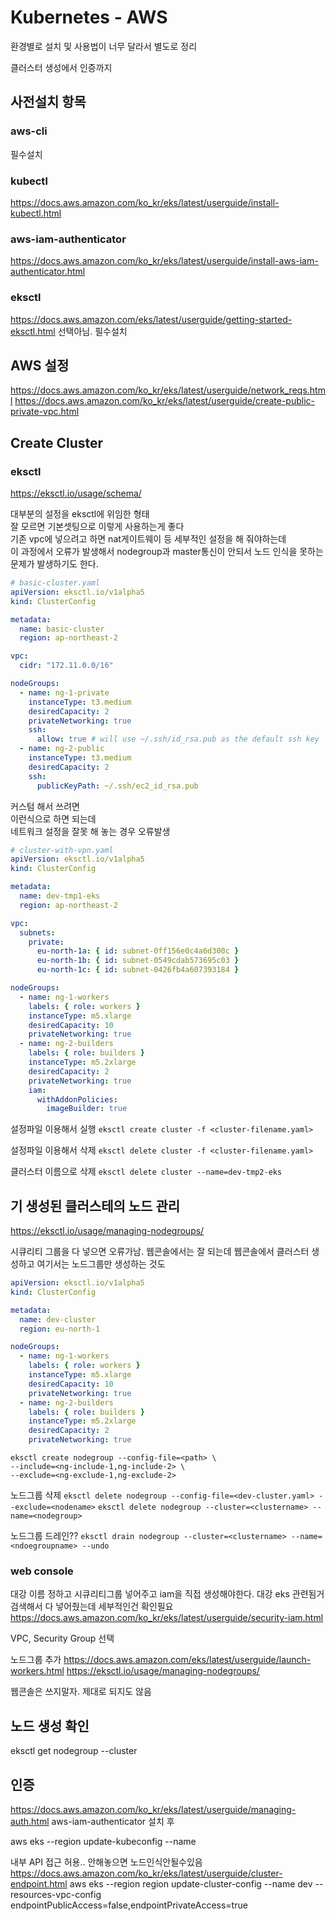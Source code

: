 Kubernetes - AWS
================

환경별로 설치 및 사용법이 너무 달라서 별도로 정리

클러스터 생성에서 인증까지

## 사전설치 항목
### aws-cli
필수설치
### kubectl
https://docs.aws.amazon.com/ko_kr/eks/latest/userguide/install-kubectl.html
### aws-iam-authenticator
https://docs.aws.amazon.com/ko_kr/eks/latest/userguide/install-aws-iam-authenticator.html
### eksctl
https://docs.aws.amazon.com/eks/latest/userguide/getting-started-eksctl.html
선택아님. 필수설치

## AWS 설정
https://docs.aws.amazon.com/ko_kr/eks/latest/userguide/network_reqs.html
https://docs.aws.amazon.com/ko_kr/eks/latest/userguide/create-public-private-vpc.html

## Create Cluster

### eksctl
https://eksctl.io/usage/schema/

대부분의 설정을 eksctl에 위임한 형태\
잘 모르면 기본셋팅으로 이렇게 사용하는게 좋다\
기존 vpc에 넣으려고 하면 nat게이트웨이 등 세부적인 설정을 해 줘야하는데\
이 과정에서 오류가 발생해서 nodegroup과 master통신이 안되서 노드 인식을 못하는 문제가 발생하기도 한다.
```yaml
# basic-cluster.yaml
apiVersion: eksctl.io/v1alpha5
kind: ClusterConfig

metadata:
  name: basic-cluster
  region: ap-northeast-2

vpc:
  cidr: "172.11.0.0/16"

nodeGroups:
  - name: ng-1-private
    instanceType: t3.medium
    desiredCapacity: 2
    privateNetworking: true
    ssh:
      allow: true # will use ~/.ssh/id_rsa.pub as the default ssh key
  - name: ng-2-public
    instanceType: t3.medium
    desiredCapacity: 2
    ssh:
      publicKeyPath: ~/.ssh/ec2_id_rsa.pub
```

커스텀 해서 쓰려면\
이런식으로 하면 되는데\
네트워크 설정을 잘못 해 놓는 경우 오류발생
```yaml
# cluster-with-vpn.yaml
apiVersion: eksctl.io/v1alpha5
kind: ClusterConfig

metadata:
  name: dev-tmp1-eks
  region: ap-northeast-2

vpc:
  subnets:
    private:
      eu-north-1a: { id: subnet-0ff156e0c4a6d300c }
      eu-north-1b: { id: subnet-0549cdab573695c03 }
      eu-north-1c: { id: subnet-0426fb4a607393184 }

nodeGroups:
  - name: ng-1-workers
    labels: { role: workers }
    instanceType: m5.xlarge
    desiredCapacity: 10
    privateNetworking: true
  - name: ng-2-builders
    labels: { role: builders }
    instanceType: m5.2xlarge
    desiredCapacity: 2
    privateNetworking: true
    iam:
      withAddonPolicies:
        imageBuilder: true
```

설정파일 이용해서 실행
`eksctl create cluster -f <cluster-filename.yaml>`

설정파일 이용해서 삭제
`eksctl delete cluster -f <cluster-filename.yaml>`

클러스터 이름으로 삭제
`eksctl delete cluster --name=dev-tmp2-eks`

## 기 생성된 클러스테의 노드 관리
https://eksctl.io/usage/managing-nodegroups/

시큐리티 그룹을 다 넣으면 오류가남. 웹콘솔에서는 잘 되는데
웹콘솔에서 클러스터 생성하고 여기서는 노드그룹만 생성하는 것도

```yaml
apiVersion: eksctl.io/v1alpha5
kind: ClusterConfig

metadata:
  name: dev-cluster
  region: eu-north-1

nodeGroups:
  - name: ng-1-workers
    labels: { role: workers }
    instanceType: m5.xlarge
    desiredCapacity: 10
    privateNetworking: true
  - name: ng-2-builders
    labels: { role: builders }
    instanceType: m5.2xlarge
    desiredCapacity: 2
    privateNetworking: true
```

```text
eksctl create nodegroup --config-file=<path> \
--include=<ng-include-1,ng-include-2> \
--exclude=<ng-exclude-1,ng-exclude-2>
```

노드그룹 삭제
`eksctl delete nodegroup --config-file=<dev-cluster.yaml> --exclude=<nodename>`
`eksctl delete nodegroup --cluster=<clustername> --name=<nodegroup>`

노드그룹 드레인??
`eksctl drain nodegroup --cluster=<clustername> --name=<ndoegroupname> --undo`

### web console
대강 이름 정하고 시큐리티그룹 넣어주고
iam을 직접 생성해야한다.
대강 eks 관련됨거 검색해서 다 넣어줬는데 세부적인건 확인필요
https://docs.aws.amazon.com/ko_kr/eks/latest/userguide/security-iam.html

VPC, Security Group 선택

노드그룹 추가
https://docs.aws.amazon.com/eks/latest/userguide/launch-workers.html
https://eksctl.io/usage/managing-nodegroups/

웹콘솔은 쓰지말자. 제대로 되지도 않음

## 노드 생성 확인
eksctl get nodegroup --cluster <cluster-name>

## 인증
https://docs.aws.amazon.com/ko_kr/eks/latest/userguide/managing-auth.html
aws-iam-authenticator 설치 후

aws eks --region <region-name> update-kubeconfig --name <cluster-name>

내부 API 접근 허용.. 안해놓으면 노드인식안될수있음
https://docs.aws.amazon.com/ko_kr/eks/latest/userguide/cluster-endpoint.html
aws eks --region region update-cluster-config --name dev --resources-vpc-config endpointPublicAccess=false,endpointPrivateAccess=true
